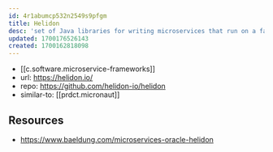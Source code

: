 ```yaml
---
id: 4r1abumcp532n2549s9pfgm
title: Helidon
desc: 'set of Java libraries for writing microservices that run on a fast web core powered by Java virtual threads'
updated: 1700176526143
created: 1700162818098
---
```


- [[c.software.microservice-frameworks]]
- url: https://helidon.io/
- repo: https://github.com/helidon-io/helidon
- similar-to: [[prdct.micronaut]]


## Resources

- https://www.baeldung.com/microservices-oracle-helidon